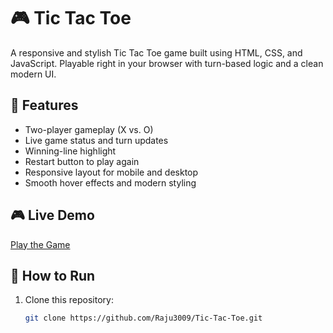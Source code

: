 # 🎮 Tic Tac Toe

A responsive and stylish Tic Tac Toe game built using HTML, CSS, and JavaScript. Playable right in your browser with turn-based logic and a clean modern UI.

## 🚀 Features

- Two-player gameplay (X vs. O)
- Live game status and turn updates
- Winning-line highlight
- Restart button to play again
- Responsive layout for mobile and desktop
- Smooth hover effects and modern styling

## 🎮 Live Demo
[Play the Game](https://raju3009.github.io/Tic-Tac-Toe/)

## 📁 How to Run

1. Clone this repository:
   ```bash
   git clone https://github.com/Raju3009/Tic-Tac-Toe.git
